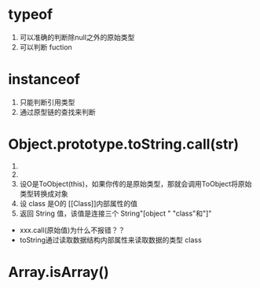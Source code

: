 # typeof
1. 可以准确的判断除null之外的原始类型
2. 可以判断 fuction

# instanceof
1. 只能判断引用类型
2. 通过原型链的查找来判断


# Object.prototype.toString.call(str)
1. 
2. 
3. 设O是ToObject(this)，如果你传的是原始类型，那就会调用ToObject将原始类型转换成对象
4. 设 class 是O的 [[Class]]内部属性的值
5. 返回 String 值，该值是连接三个 String"[object " "class"和"]"


- xxx.call(原始值)为什么不报错？？
- toString通过读取数据结构内部属性来读取数据的类型 class


# Array.isArray()
